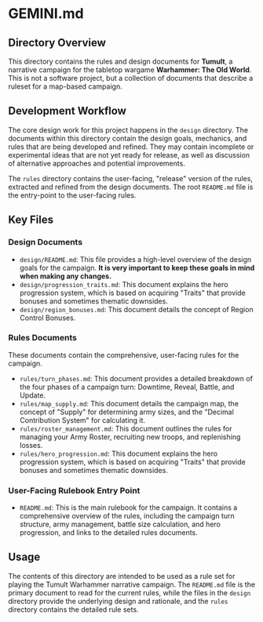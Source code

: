 # GEMINI.md

## Directory Overview

This directory contains the rules and design documents for **Tumult**, a narrative campaign for the tabletop wargame **Warhammer: The Old World**. This is not a software project, but a collection of documents that describe a ruleset for a map-based campaign.

## Development Workflow

The core design work for this project happens in the `design` directory. The documents within this directory contain the design goals, mechanics, and rules that are being developed and refined. They may contain incomplete or experimental ideas that are not yet ready for release, as well as discussion of alternative approaches and potential improvements.

The `rules` directory contains the user-facing, "release" version of the rules, extracted and refined from the design documents. The root `README.md` file is the entry-point to the user-facing rules.

## Key Files

### Design Documents

*   `design/README.md`: This file provides a high-level overview of the design goals for the campaign. **It is very important to keep these goals in mind when making any changes.**
*   `design/progression_traits.md`: This document explains the hero progression system, which is based on acquiring "Traits" that provide bonuses and sometimes thematic downsides.
*   `design/region_bonuses.md`: This document details the concept of Region Control Bonuses.

### Rules Documents

These documents contain the comprehensive, user-facing rules for the campaign.

*   `rules/turn_phases.md`: This document provides a detailed breakdown of the four phases of a campaign turn: Downtime, Reveal, Battle, and Update.
*   `rules/map_supply.md`: This document details the campaign map, the concept of "Supply" for determining army sizes, and the "Decimal Contribution System" for calculating it.
*   `rules/roster_management.md`: This document outlines the rules for managing your Army Roster, recruiting new troops, and replenishing losses.
*   `rules/hero_progression.md`: This document explains the hero progression system, which is based on acquiring "Traits" that provide bonuses and sometimes thematic downsides.

### User-Facing Rulebook Entry Point

*   `README.md`: This is the main rulebook for the campaign. It contains a comprehensive overview of the rules, including the campaign turn structure, army management, battle size calculation, and hero progression, and links to the detailed rules documents.

## Usage

The contents of this directory are intended to be used as a rule set for playing the Tumult Warhammer narrative campaign. The `README.md` file is the primary document to read for the current rules, while the files in the `design` directory provide the underlying design and rationale, and the `rules` directory contains the detailed rule sets.
